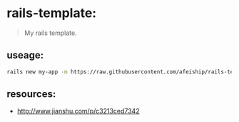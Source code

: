 # rails-template:
> My rails template.

## useage:
```bash
rails new my-app -m https://raw.githubusercontent.com/afeiship/rails-template/master/src/composer.rb
```

## resources:
+ http://www.jianshu.com/p/c3213ced7342